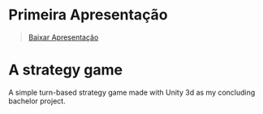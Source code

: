 # Primeira Apresentação

> [Baixar Apresentação](https://github.com/VictorHiroshi/AStrategyGame/blob/master/Presentations/Primeira%20Apresenta%C3%A7%C3%A3o.pdf)



# A strategy game

A simple turn-based strategy game made with Unity 3d as my concluding bachelor project.
